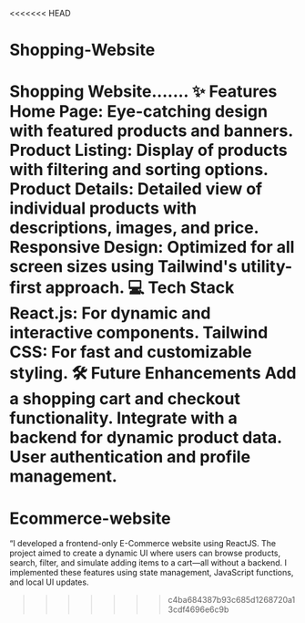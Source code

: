<<<<<<< HEAD
# Shopping-Website
Shopping Website.......
✨ Features
Home Page: Eye-catching design with featured products and banners.
Product Listing: Display of products with filtering and sorting options.
Product Details: Detailed view of individual products with descriptions, images, and price.
Responsive Design: Optimized for all screen sizes using Tailwind's utility-first approach.
💻 Tech Stack
React.js: For dynamic and interactive components.
Tailwind CSS: For fast and customizable styling.
🛠️ Future Enhancements
Add a shopping cart and checkout functionality.
Integrate with a backend for dynamic product data.
User authentication and profile management.
=======
# Ecommerce-website
“I developed a frontend-only E-Commerce website using ReactJS. The project aimed to create a dynamic UI where users can browse products, search, filter, and simulate adding items to a cart—all without a backend. I implemented these features using state management, JavaScript functions, and local UI updates. 
>>>>>>> c4ba684387b93c685d1268720a13cdf4696e6c9b
